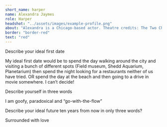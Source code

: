 ```yaml
---
short_name: harper
name: Alexandra Jaymes
role: Harper
headshot: "../assets/images/example-profile.png"
about: "Alexandra is a Chicago-based actor. Theatre credits: The Two Character Play, The Play of Adam, Twelfth Night, Kabuki Iago’s Plot, John Steinbeck’s Grapes of Wrath, Mr. Burn’s a Post-Electric Play, All The King’s Men and an ensemble member at Janus Theatre. Television credits: Empire (FOX), I Hate You Too (web series). Alexandra is a graduate from the University of Illinois at Urbana-Champaign."
border: "border-red"
text: "red"
---
```

<p class="question">Describe your ideal first date</p>
<p class="answer">My ideal first date would be to spend the day walking around the city and visiting a bunch of different spots (Field museum, Shedd Aquarium, Planetarium) then spend the night looking for a restaurants neither of us have tried. OR spend the day at the beach and then going to a drive in movie somewhere. I can’t decide! </p>

<p class="question">Describe yourself in three words</p>
<p class="answer">I am goofy, paradoxical and “go-with-the-flow” </p>

<p class="question">Describe your ideal future ten years from now in only three words? </p>
<p class="answer">Surrounded with love</p>

